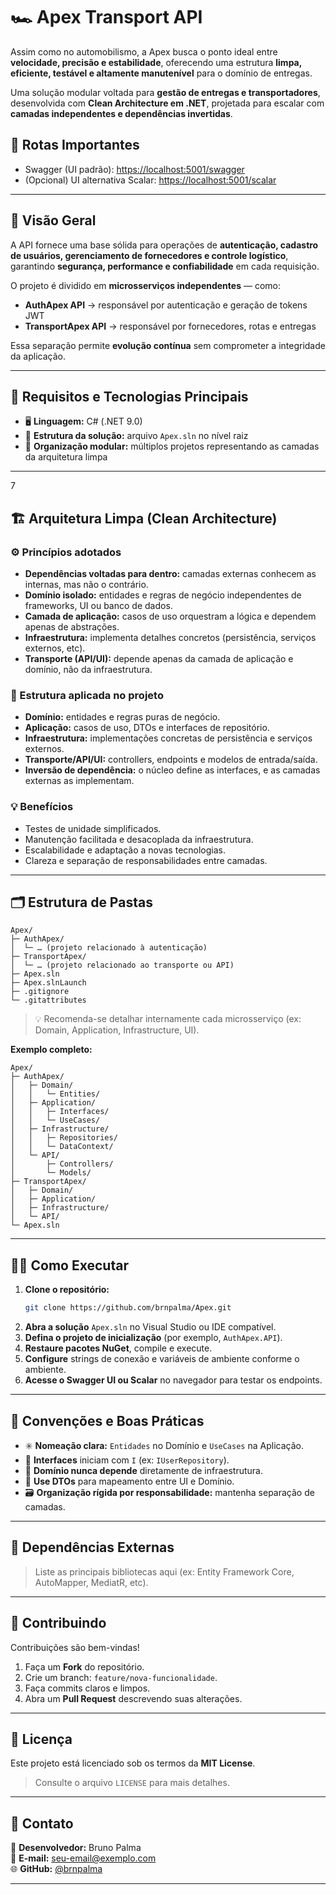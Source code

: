 # 🏎️ Apex Transport API

Assim como no automobilismo, a Apex busca o ponto ideal entre **velocidade, precisão e estabilidade**, oferecendo uma estrutura **limpa, eficiente, testável e altamente manutenível** para o domínio de entregas. 

Uma solução modular voltada para **gestão de entregas e transportadores**, desenvolvida com **Clean Architecture em .NET**, projetada para escalar com **camadas independentes e dependências invertidas**.

## 🔗 Rotas Importantes
- Swagger (UI padrão): [https://localhost:5001/swagger](https://localhost:5001/swagger)
- (Opcional) UI alternativa Scalar: [https://localhost:5001/scalar](https://localhost:5001/scalar)

---

## 🧭 Visão Geral  

A API fornece uma base sólida para operações de **autenticação, cadastro de usuários, gerenciamento de fornecedores e controle logístico**, garantindo **segurança, performance e confiabilidade** em cada requisição.

O projeto é dividido em **microsserviços independentes** — como:
- **AuthApex API** → responsável por autenticação e geração de tokens JWT  
- **TransportApex API** → responsável por fornecedores, rotas e entregas  

Essa separação permite **evolução contínua** sem comprometer a integridade da aplicação.

---

## 🧩 Requisitos e Tecnologias Principais  
- 🖥️ **Linguagem:** C# (.NET 9.0)  
- 🧱 **Estrutura da solução:** arquivo `Apex.sln` no nível raiz  
- 🧮 **Organização modular:** múltiplos projetos representando as camadas da arquitetura limpa  

---
7
## 🏗️ Arquitetura Limpa (Clean Architecture)

### ⚙️ Princípios adotados  
- **Dependências voltadas para dentro:** camadas externas conhecem as internas, mas não o contrário.  
- **Domínio isolado:** entidades e regras de negócio independentes de frameworks, UI ou banco de dados.  
- **Camada de aplicação:** casos de uso orquestram a lógica e dependem apenas de abstrações.  
- **Infraestrutura:** implementa detalhes concretos (persistência, serviços externos, etc).  
- **Transporte (API/UI):** depende apenas da camada de aplicação e domínio, não da infraestrutura.

### 🧠 Estrutura aplicada no projeto  
- **Domínio:** entidades e regras puras de negócio.  
- **Aplicação:** casos de uso, DTOs e interfaces de repositório.  
- **Infraestrutura:** implementações concretas de persistência e serviços externos.  
- **Transporte/API/UI:** controllers, endpoints e modelos de entrada/saída.  
- **Inversão de dependência:** o núcleo define as interfaces, e as camadas externas as implementam.

### 💡 Benefícios  
- Testes de unidade simplificados.  
- Manutenção facilitada e desacoplada da infraestrutura.  
- Escalabilidade e adaptação a novas tecnologias.  
- Clareza e separação de responsabilidades entre camadas.  

---

## 🗂️ Estrutura de Pastas  

```text
Apex/
├─ AuthApex/
│  └─ … (projeto relacionado à autenticação)
├─ TransportApex/
│  └─ … (projeto relacionado ao transporte ou API)
├─ Apex.sln
├─ Apex.slnLaunch
├─ .gitignore
└─ .gitattributes
```

> 💡 Recomenda-se detalhar internamente cada microsserviço (ex: Domain, Application, Infrastructure, UI).  

**Exemplo completo:**
```text
Apex/
├─ AuthApex/
│   ├─ Domain/
│   │   └─ Entities/
│   ├─ Application/
│   │   ├─ Interfaces/
│   │   └─ UseCases/
│   ├─ Infrastructure/
│   │   ├─ Repositories/
│   │   └─ DataContext/
│   └─ API/
│       ├─ Controllers/
│       └─ Models/
├─ TransportApex/
│   ├─ Domain/
│   ├─ Application/
│   ├─ Infrastructure/
│   └─ API/
└─ Apex.sln
```

---

## 🏃‍♂️ Como Executar  

1. **Clone o repositório:**  
   ```bash
   git clone https://github.com/brnpalma/Apex.git
   ```  
2. **Abra a solução** `Apex.sln` no Visual Studio ou IDE compatível.  
3. **Defina o projeto de inicialização** (por exemplo, `AuthApex.API`).  
4. **Restaure pacotes NuGet**, compile e execute.  
5. **Configure** strings de conexão e variáveis de ambiente conforme o ambiente.  
6. **Acesse o Swagger UI ou Scalar** no navegador para testar os endpoints.  

---

## 📐 Convenções e Boas Práticas  

- ✳️ **Nomeação clara:** `Entidades` no Domínio e `UseCases` na Aplicação.  
- 🧩 **Interfaces** iniciam com `I` (ex: `IUserRepository`).  
- 🚫 **Domínio nunca depende** diretamente de infraestrutura.  
- 🔄 **Use DTOs** para mapeamento entre UI e Domínio.  
- 🗃️ **Organização rígida por responsabilidade:** mantenha separação de camadas.  

---

## 🔗 Dependências Externas  
> Liste as principais bibliotecas aqui (ex: Entity Framework Core, AutoMapper, MediatR, etc).

---

## 🤝 Contribuindo  

Contribuições são bem-vindas!  
1. Faça um **Fork** do repositório.  
2. Crie um branch: `feature/nova-funcionalidade`.  
3. Faça commits claros e limpos.  
4. Abra um **Pull Request** descrevendo suas alterações.

---

## 📜 Licença  
Este projeto está licenciado sob os termos da **MIT License**.  
> Consulte o arquivo `LICENSE` para mais detalhes.

---

## 👤 Contato  
🔧 **Desenvolvedor:** Bruno Palma  
📧 **E-mail:** seu-email@exemplo.com  
🌐 **GitHub:** [@brnpalma](https://github.com/brnpalma)

---
